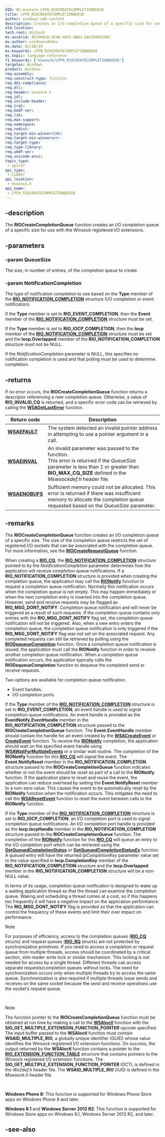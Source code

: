 ```yaml
---
UID: NC:mswsock.LPFN_RIOCREATECOMPLETIONQUEUE
title: LPFN_RIOCREATECOMPLETIONQUEUE
author: windows-sdk-content
description: Creates an I/O completion queue of a specific size for use with the Winsock registered I/O extensions.
old-location: 
tech.root: WinSock
ms.assetid: A5700ACD-3F4B-4AFF-8BA1-6AC59402E06C
ms.author: windowssdkdev
ms.date: 01/30/19
ms.keywords: LPFN_RIOCREATECOMPLETIONQUEUE
ms.topic: language-reference
f1_keywords: ["mswsock/LPFN_RIOCREATECOMPLETIONQUEUE"]
targetos: Windows
product: Windows
req.assembly: 
req.construct-type: function
req.ddi-compliance: 
req.dll: 
req.header: mswsock.h
req.idl: 
req.include-header: 
req.irql: 
req.kmdf-ver: 
req.lib: 
req.max-support: 
req.namespace: 
req.redist: 
req.target-min-winverclnt: 
req.target-min-winversvr: 
req.target-type: 
req.type-library: 
req.umdf-ver: 
req.unicode-ansi: 
topic_type:
 - apiref
api_type:
 - LibDef
api_location:
 - mswsock.h
api_name:
 - LPFN_RIOCREATECOMPLETIONQUEUE
---
```


## -description

The **RIOCreateCompletionQueue** function creates an I/O completion queue of a specific size for use with the Winsock registered I/O extensions.


## -parameters

### -param QueueSize

The size, in number of entries, of the completion queue to create.


### -param NotificationCompletion

The type of notification completion to use based on the **Type** member of the [**RIO\_NOTIFICATION\_COMPLETION**](rio-notification-completion.md) structure (I/O completion or event notification).

If the **Type** member is set to **RIO\_EVENT\_COMPLETION**, then the **Event** member of the [**RIO\_NOTIFICATION\_COMPLETION**](rio-notification-completion.md) structure must be set.

If the **Type** member is set to **RIO\_IOCP\_COMPLETION**, then the **Iocp** member of the [**RIO\_NOTIFICATION\_COMPLETION**](rio-notification-completion.md) structure must be set and the **Iocp.Overlapped** member of the **RIO\_NOTIFICATION\_COMPLETION** structure must not be NULL.

If the *NotificationCompletion* parameter is NULL, this specifies no notification completion is used and that polling must be used to determine completion.

## -returns

If no error occurs, the **RIOCreateCompletionQueue** function returns a descriptor referencing a new completion queue. Otherwise, a value of **RIO\_INVALID\_CQ** is returned, and a specific error code can be retrieved by calling the [**WSAGetLastError**](wsagetlasterror-2.md) function.

| Return code                                                                                                                               | Description                                                                                                                                                                                                                  |
|-------------------------------------------------------------------------------------------------------------------------------------------|------------------------------------------------------------------------------------------------------------------------------------------------------------------------------------------------------------------------------|
| <dl> <dt>**[WSAEFAULT](windows-sockets-error-codes-2.md#wsaefault)**</dt> </dl>   | The system detected an invalid pointer address in attempting to use a pointer argument in a call.<br/>                                                                                                                 |
| <dl> <dt>**[WSAEINVAL](windows-sockets-error-codes-2.md#wsaeinval)**</dt> </dl>   | An invalid parameter was passed to the function. <br/> This error is returned if the *QueueSize* parameter is less than 1 or greater than **RIO\_MAX\_CQ\_SIZE** defined in the *Mswsockdef.h* header file.<br/> |
| <dl> <dt>**[WSAENOBUFS](windows-sockets-error-codes-2.md#wsaenobufs)**</dt> </dl> | Sufficient memory could not be allocated. This error is returned if there was insufficient memory to allocate the completion queue requested based on the *QueueSize* parameter. <br/>                                 |


## -remarks

The **RIOCreateCompletionQueue** function creates an I/O completion queue of a specific size. The size of the completion queue restricts the set of registered I/O sockets that can be associated with the completion queue. For more information, see the [**RIOCreateRequestQueue**](riocreaterequestqueue.md) function.

When creating a [**RIO\_CQ**](riocqueue.md), the [**RIO\_NOTIFICATION\_COMPLETION**](rio-notification-completion.md) structure pointed to by the *NotificationCompletion* parameter determines how the application will receive completion queue notifications. If a **RIO\_NOTIFICATION\_COMPLETION** structure is provided when creating the completion queue, the application may call the [**RIONotify**](rionotify.md) function to request a completion queue notification. Normally this notification occurs when the completion queue is not empty. This may happen immediately or when the next completion entry is inserted into the completion queue. However, send and receive requests may be flagged as **RIO\_MSG\_DONT\_NOTIFY**. Completion queue notification and will never be triggered as a result of such requests. If the completion queue contains only entries with the **RIO\_MSG\_DONT\_NOTIFY** flag set, the completion queue notification will not be triggered. Also, when a new entry enters the completion queue, the completion queue notification is only triggered if the **RIO\_MSG\_DONT\_NOTIFY** flag was not set on the associated request. Any completed requests can still be retrieved by polling using the [**RIODequeueCompletion**](riodequeuecompletion.md) function. Once a completion queue notification is issued, the application must call the **RIONotify** function in order to receive another completion queue notification. When a completion queue notification occurs, the application typically calls the **RIODequeueCompletion** function to dequeue the completed send or receive requests.

Two options are available for completion queue notification.

-   Event handles.
-   I/O completion ports

If the **Type** member of the [**RIO\_NOTIFICATION\_COMPLETION**](rio-notification-completion.md) structure is set to **RIO\_EVENT\_COMPLETION**, an event handle is used to signal completion queue notifications. An event handle is provided as the **EventNotify.EventHandle** member in the **RIO\_NOTIFICATION\_COMPLETION** structure passed to the **RIOCreateCompletionQueue** function. The **Event.EventHandle** member should contain the handle for an event created by the [**WSACreateEvent**](wsacreateevent-2.md) or [**CreateEvent**](base.createevent) function. To receive the [**RIONotify**](rionotify.md) completion, the application should wait on the specified event handle using [**WSAWaitForMultipleEvents**](wsawaitformultipleevents-2.md) or a similar wait routine. The completion of the **RIONotify** function for this [**RIO\_CQ**](riocqueue.md) will signal the event. The **Event.NotifyReset** member in the **RIO\_NOTIFICATION\_COMPLETION** structure passed to the **RIOCreateCompletionQueue** function indicates whether or not the event should be reset as part of a call to the **RIONotify** function. If the application plans to reset and reuse the event, the application can reduce overhead by setting the **Event.NotifyReset** member to a non-zero value. This causes the event to be automatically reset by the **RIONotify** function when the notification occurs. This mitigates the need to call the [**WSAResetEvent**](wsaresetevent-2.md) function to reset the event between calls to the **RIONotify** function.

If the **Type** member of the [**RIO\_NOTIFICATION\_COMPLETION**](rio-notification-completion.md) structure is set to **RIO\_IOCP\_COMPLETION**, an I/O completion port is used to signal completion queue notifications. An I/O completion port handle is provided as the **Iocp.IocpHandle** member in the **RIO\_NOTIFICATION\_COMPLETION** structure passed to the **RIOCreateCompletionQueue** function. The completion of the [**RIONotify**](rionotify.md) function for this [**RIO\_CQ**](riocqueue.md) will queue an entry to the I/O completion port which can be retrieved using the [**GetQueuedCompletionStatus**](fs.getqueuedcompletionstatus) or [**GetQueuedCompletionStatusEx**](fs.getqueuedcompletionstatusex_func) function. A queued entry will have the returned *lpCompletionKey* parameter value set to the value specified in **Iocp.CompletionKey** member of the **RIO\_NOTIFICATION\_COMPLETION** structure and the **Iocp.Overlapped** member in the **RIO\_NOTIFICATION\_COMPLETION** structure will be a non-NULL value.

In terms of its usage, completion queue notification is designed to wake up a waiting application thread so that the thread can examine the completion queue. Waking and scheduling a thread comes at a cost, so if this happens too frequently it will have a negative impact on the application performance. The **RIO\_MSG\_DONT\_NOTIFY** flag is provided so that the application can control the frequency of these events and limit their over impact on performance.

> [!Note]  
> For purposes of efficiency, access to the completion queues ([**RIO\_CQ**](riocqueue.md) structs) and request queues ([**RIO\_RQ**](riorqueue.md) structs) are not protected by synchronization primitives. If you need to access a completion or request queue from multiple threads, access should be coordinated by a critical section, slim reader write lock or similar mechanism. This locking is not needed for access by a single thread. Different threads can access separate requests/completion queues without locks. The need for synchronization occurs only when multiple threads try to access the same queue. Synchronization is also required if multiple threads issue sends and receives on the same socket because the send and receive operations use the socket’s request queue.

 

> [!Note]  
> The function pointer to the **RIOCreateCompletionQueue** function must be obtained at run time by making a call to the [**WSAIoctl**](wsaioctl-2.md) function with the **SIO\_GET\_MULTIPLE\_EXTENSION\_FUNCTION\_POINTER** opcode specified. The input buffer passed to the **WSAIoctl** function must contain **WSAID\_MULTIPLE\_RIO**, a globally unique identifier (GUID) whose value identifies the Winsock registered I/O extension functions. On success, the output returned by the **WSAIoctl** function contains a pointer to the [**RIO\_EXTENSION\_FUNCTION\_TABLE**](rio-extension-function-table.md) structure that contains pointers to the Winsock registered I/O extension functions. The **SIO\_GET\_MULTIPLE\_EXTENSION\_FUNCTION\_POINTER** IOCTL is defined in the *Ws2def.h* header file. The **WSAID\_MULTIPLE\_RIO** GUID is defined in the *Mswsock.h* header file.

 

**Windows Phone 8:** This function is supported for Windows Phone Store apps on Windows Phone 8 and later.

**Windows 8.1** and **Windows Server 2012 R2**: This function is supported for Windows Store apps on Windows 8.1, Windows Server 2012 R2, and later.

## -see-also

